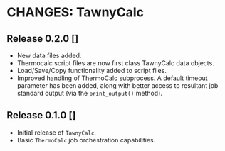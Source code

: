 CHANGES: TawnyCalc
==================

Release 0.2.0 []
----------------
* New data files added.
* Thermocalc script files are now first class TawnyCalc
  data objects.
* Load/Save/Copy functionality added to script files. 
* Improved handling of ThermoCalc subprocess. A default
  timeout parameter has been added, along with better access
  to resultant job standard output (via the `print_output()` 
  method).


Release 0.1.0 []
----------------
* Initial release of `TawnyCalc`.
* Basic `ThermoCalc` job orchestration capabilities. 